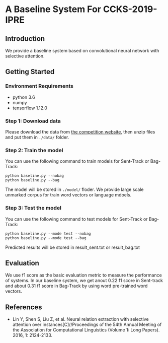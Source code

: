 # A Baseline System For CCKS-2019-IPRE

## Introduction
We provide a baseline system based on convolutional neural network with selective attention.

## Getting Started
### Environment Requirements
* python 3.6
* numpy
* tensorflow 1.12.0
### Step 1: Download data
Please download the data from [the competition website](https://biendata.com/competition/ccks_2019_ipre/data/), then unzip files and put them in `./data/` folder.

### Step 2: Train the model
You can use the following command to train models for Sent-Track or Bag-Track:
```
python baseline.py --nobag 
python baseline.py --bag
```
The model will be stored in `./model/` floder. We provide large scale unmarked corpus for train word vectors or language mdoels.
### Step 3: Test the model
You can use the following command to test models for Sent-Track or Bag-Track:
```
python baseline.py --mode test --nobag 
python baseline.py --mode test --bag
```
Predicted results will be stored in result_sent.txt or result_bag.txt
## Evaluation
We use f1 score as the basic evaluation metric to measure the performance of systems. In our baseline system, we get anout 0.22 f1 score in Sent-track and about 0.31 f1 score in Bag-Track by using word pre-trained word vectors.
## References
* Lin Y, Shen S, Liu Z, et al. Neural relation extraction with selective attention over instances[C]//Proceedings of the 54th Annual Meeting of the Association for Computational Linguistics (Volume 1: Long Papers). 2016, 1: 2124-2133.
